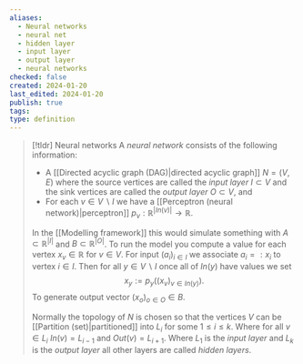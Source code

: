 ```yaml
---
aliases:
  - Neural networks
  - neural net
  - hidden layer
  - input layer
  - output layer
  - neural networks
checked: false
created: 2024-01-20
last_edited: 2024-01-20
publish: true
tags: 
type: definition
---
```

>[!tldr] Neural networks
>A *neural network* consists of the following information:
>- A [[Directed acyclic graph (DAG)|directed acyclic graph]] $N = (V,E)$ where the source vertices are called the *input layer* $I \subset V$ and the sink vertices are called the *output layer* $O \subset V$,  and
>- For each $v \in V \backslash I$ we have a [[Perceptron (neural network)|perceptron]] $p_v: \mathbb{R}^{\vert In(v) \vert} \rightarrow\mathbb{R}$.  
>
>In the [[Modelling framework]] this would simulate something with $A \subset \mathbb{R}^{\vert I \vert}$ and $B \subset \mathbb{R}^{\vert O \vert}$. 
>To run the model you compute a value for each vertex $x_v \in \mathbb{R}$ for $v \in V$. For input $(a_i)_{i \in I}$ we associate $a_i =: x_i$ to vertex $i \in I$. Then for all $y \in V \backslash I$ once all of $In(y)$ have values we set 
>$$x_y := p_y((x_v)_{v \in In(y)}).$$
>To generate output vector $(x_o)_{o \in O} \in B$.
>
>Normally the topology of $N$ is chosen so that the vertices $V$ can be [[Partition (set)|partitioned]] into $L_i$ for some $1 \leq i \leq k$. Where for all $v \in L_i$ $In(v) = L_{i-1}$ and $Out(v) = L_{i+1}$. Where $L_1$ is the *input layer* and $L_k$ is the *output layer* all other layers are called *hidden layers*. 

